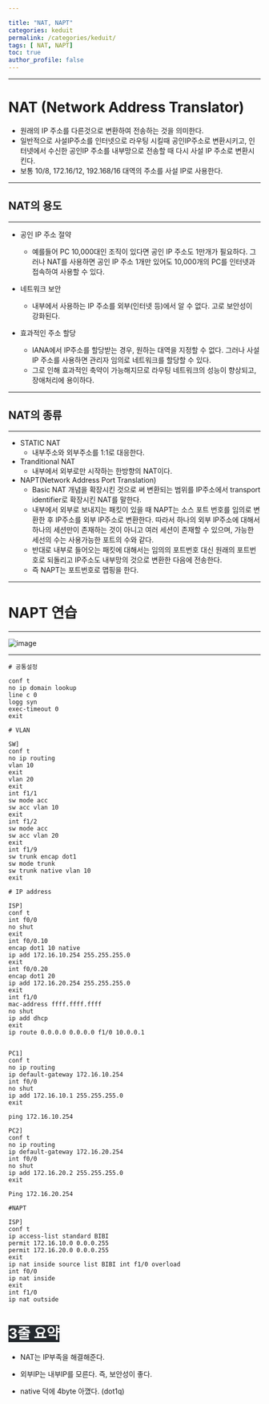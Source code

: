 ```yaml
---

title: "NAT, NAPT"
categories: keduit 
permalink: /categories/keduit/
tags: [ NAT, NAPT]
toc: true 
author_profile: false
---
```


---

#  NAT (Network Address Translator)

* 원래의 IP 주소를 다른것으로 변환하여 전송하는 것을 의미한다.
* 일반적으로 사설IP주소를 인터넷으로 라우팅 시킬때 공인IP주소로 변환시키고, 인터넷에서 수신한 공인IP 주소를 내부망으로 전송할 때 다시 사설 IP 주소로 변환시킨다.
* 보통 10/8, 172.16/12, 192.168/16 대역의 주소를 사설 IP로 사용한다.
  
---

## NAT의 용도
---

* 공인 IP 주소 절약
    * 예를들어 PC 10,000대인 조직이 있다면 공인 IP 주소도 1만개가  필요하다. 그러나 NAT를 사용하면 공인 IP 주소 1개만 있어도 10,000개의 PC를 인터넷과 접속하여 사용할 수 있다.


* 네트워크 보안
  * 내부에서 사용하는 IP 주소를 외부(인터넷 등)에서 알 수 없다. 고로 보안성이 강화된다.



* 효과적인 주소 할당
  * IANA에서 IP주소를 할당받는 경우, 원하는 대역을 지정할 수 없다. 그러나 사설 IP 주소를 사용하면 관리자 임의로 네트워크를 할당할 수 있다.
  * 그로 인해 효과적인 축약이 가능해지므로 라우팅 네트워크의 성능이 향상되고, 장애처리에 용이하다.

---

## NAT의 종류

---

* STATIC NAT
  * 내부주소와 외부주소를 1:1로 대응한다.
* Tranditional NAT
  * 내부에서 외부로만 시작하는 한방향의 NAT이다. 
* NAPT(Network Address Port Translation)
  * Basic NAT 개념을 확장시킨 것으로 써 변환되는 범위를 IP주소에서 transport identifier로 확장시킨 NAT를 말한다.
  * 내부에서 외부로 보내지는 패킷이 있을 때 NAPT는 소스 포트 번호를 임의로 변환한 후 IP주소를 외부 IP주소로 변환한다. 따라서 하나의 외부 IP주소에 대해서 하나의 세션만이 존재하는 것이 아니고 여러 세션이 존재할 수 있으며, 가능한 세선의 수는 사용가능한 포트의 수와 같다.
  * 반대로 내부로 들어오는 패킷에 대해서는 임의의 포트번호 대신 원래의 포트번호로 되돌리고 IP주소도 내부망의 것으로 변환한 다음에 전송한다.
  * 즉 NAPT는 포트번호로 맵핑을 한다. 

---

# NAPT 연습

---

![image](https://user-images.githubusercontent.com/128279031/227717852-1f793069-5c1d-41e1-96d3-0436c23c0c23.png)

---

```
# 공통설정

conf t
no ip domain lookup
line c 0
logg syn
exec-timeout 0
exit
```

```
# VLAN

SW]
conf t
no ip routing
vlan 10
exit
vlan 20
exit
int f1/1
sw mode acc
sw acc vlan 10
exit
int f1/2
sw mode acc
sw acc vlan 20
exit
int f1/9
sw trunk encap dot1
sw mode trunk
sw trunk native vlan 10
exit
```

```
# IP address

ISP]
conf t
int f0/0
no shut
exit
int f0/0.10
encap dot1 10 native
ip add 172.16.10.254 255.255.255.0
exit
int f0/0.20
encap dot1 20
ip add 172.16.20.254 255.255.255.0
exit
int f1/0
mac-address ffff.ffff.ffff
no shut
ip add dhcp
exit
ip route 0.0.0.0 0.0.0.0 f1/0 10.0.0.1


PC1]
conf t
no ip routing
ip default-gateway 172.16.10.254
int f0/0
no shut
ip add 172.16.10.1 255.255.255.0
exit

ping 172.16.10.254

PC2]
conf t
no ip routing
ip default-gateway 172.16.20.254
int f0/0
no shut
ip add 172.16.20.2 255.255.255.0
exit

Ping 172.16.20.254
```

```
#NAPT

ISP]
conf t
ip access-list standard BIBI
permit 172.16.10.0 0.0.0.255
permit 172.16.20.0 0.0.0.255
exit
ip nat inside source list BIBI int f1/0 overload
int f0/0
ip nat inside
exit
int f1/0
ip nat outside
```

# <mark style='background-color: #24292e'><font color= "white"> 3줄 요약 </font></mark>

* NAT는 IP부족을 해결해준다.

* 외부IP는 내부IP를 모른다. 즉, 보안성이 좋다.

* native 덕에 4byte 아꼈다.  (dot1q)

